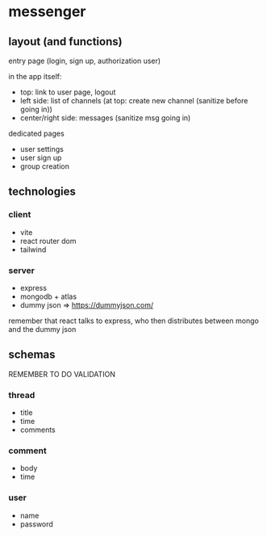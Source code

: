 # messenger

## layout (and functions)

entry page (login, sign up, authorization user)

in the app itself:

- top: link to user page, logout
- left side: list of channels (at top: create new channel (sanitize before going in))
- center/right side: messages (sanitize msg going in)

dedicated pages

- user settings
- user sign up
- group creation

## technologies

### client

- vite
- react router dom
- tailwind

### server

- express
- mongodb + atlas
- dummy json => https://dummyjson.com/

remember that react talks to express, who then distributes between mongo and the dummy json

## schemas

REMEMBER TO DO VALIDATION

### thread

- title
- time
- comments

### comment

- body
- time

### user

- name
- password
